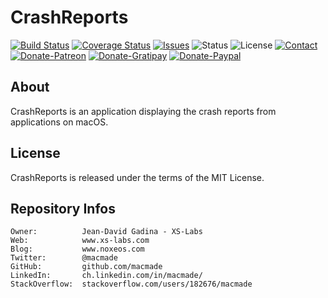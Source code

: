 CrashReports
============

[![Build Status](https://img.shields.io/travis/macmade/CrashReports.svg?branch=master&style=flat)](https://travis-ci.org/macmade/CrashReports)
[![Coverage Status](https://img.shields.io/coveralls/macmade/CrashReports.svg?branch=master&style=flat)](https://coveralls.io/r/macmade/CrashReports?branch=master)
[![Issues](http://img.shields.io/github/issues/macmade/CrashReports.svg?style=flat)](https://github.com/macmade/CrashReports/issues)
![Status](https://img.shields.io/badge/status-active-brightgreen.svg?style=flat)
![License](https://img.shields.io/badge/license-mit-brightgreen.svg?style=flat)
[![Contact](https://img.shields.io/badge/contact-@macmade-blue.svg?style=flat)](https://twitter.com/macmade)  
[![Donate-Patreon](https://img.shields.io/badge/donate-patreon-yellow.svg?style=flat)](https://patreon.com/macmade)
[![Donate-Gratipay](https://img.shields.io/badge/donate-gratipay-yellow.svg?style=flat)](https://www.gratipay.com/macmade)
[![Donate-Paypal](https://img.shields.io/badge/donate-paypal-yellow.svg?style=flat)](https://paypal.me/xslabs)

About
-----

CrashReports is an application displaying the crash reports from applications on macOS.

License
-------

CrashReports is released under the terms of the MIT License.

Repository Infos
----------------

    Owner:			Jean-David Gadina - XS-Labs
    Web:			www.xs-labs.com
    Blog:			www.noxeos.com
    Twitter:		@macmade
    GitHub:			github.com/macmade
    LinkedIn:		ch.linkedin.com/in/macmade/
    StackOverflow:	stackoverflow.com/users/182676/macmade
